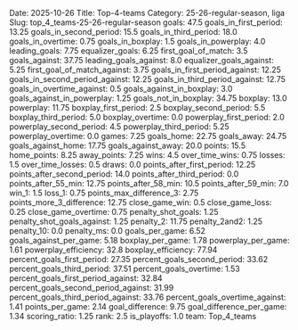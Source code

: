 Date: 2025-10-26
Title: Top-4-teams
Category: 25-26-regular-season, liga
Slug: top_4_teams-25-26-regular-season
goals: 47.5
goals_in_first_period: 13.25
goals_in_second_period: 15.5
goals_in_third_period: 18.0
goals_in_overtime: 0.75
goals_in_boxplay: 1.5
goals_in_powerplay: 4.0
leading_goals: 7.75
equalizer_goals: 6.25
first_goal_of_match: 3.5
goals_against: 37.75
leading_goals_against: 8.0
equalizer_goals_against: 5.25
first_goal_of_match_against: 3.75
goals_in_first_period_against: 12.25
goals_in_second_period_against: 12.25
goals_in_third_period_against: 12.75
goals_in_overtime_against: 0.5
goals_against_in_boxplay: 3.0
goals_against_in_powerplay: 1.25
goals_not_in_boxplay: 34.75
boxplay: 13.0
powerplay: 11.75
boxplay_first_period: 2.5
boxplay_second_period: 5.5
boxplay_third_period: 5.0
boxplay_overtime: 0.0
powerplay_first_period: 2.0
powerplay_second_period: 4.5
powerplay_third_period: 5.25
powerplay_overtime: 0.0
games: 7.25
goals_home: 22.75
goals_away: 24.75
goals_against_home: 17.75
goals_against_away: 20.0
points: 15.5
home_points: 8.25
away_points: 7.25
wins: 4.5
over_time_wins: 0.75
losses: 1.5
over_time_losses: 0.5
draws: 0.0
points_after_first_period: 12.25
points_after_second_period: 14.0
points_after_third_period: 0.0
points_after_55_min: 12.75
points_after_58_min: 10.5
points_after_59_min: 7.0
win_1: 1.5
loss_1: 0.75
points_max_difference_3: 2.75
points_more_3_difference: 12.75
close_game_win: 0.5
close_game_loss: 0.25
close_game_overtime: 0.75
penalty_shot_goals: 1.25
penalty_shot_goals_against: 1.25
penalty_2: 11.75
penalty_2and2: 1.25
penalty_10: 0.0
penalty_ms: 0.0
goals_per_game: 6.52
goals_against_per_game: 5.18
boxplay_per_game: 1.78
powerplay_per_game: 1.61
powerplay_efficiency: 32.8
boxplay_efficiency: 77.94
percent_goals_first_period: 27.35
percent_goals_second_period: 33.62
percent_goals_third_period: 37.51
percent_goals_overtime: 1.53
percent_goals_first_period_against: 32.84
percent_goals_second_period_against: 31.99
percent_goals_third_period_against: 33.76
percent_goals_overtime_against: 1.41
points_per_game: 2.14
goal_difference: 9.75
goal_difference_per_game: 1.34
scoring_ratio: 1.25
rank: 2.5
is_playoffs: 1.0
team: Top_4_teams
